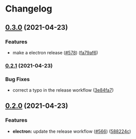 # Changelog

## [0.3.0](https://www.github.com/ocavue/rino/compare/v0.2.1...v0.3.0) (2021-04-23)


### Features

* make a electron release ([#578](https://www.github.com/ocavue/rino/issues/578)) ([fa79af6](https://www.github.com/ocavue/rino/commit/fa79af68ad0bc16ee25c989efa5fdf3ef2792121))

### [0.2.1](https://www.github.com/ocavue/rino/compare/v0.2.0...v0.2.1) (2021-04-23)


### Bug Fixes

* correct a typo in the release workflow ([3e84fa7](https://www.github.com/ocavue/rino/commit/3e84fa76882fef61a52fec014ee53c8e3805077e))

## [0.2.0](https://www.github.com/ocavue/rino/compare/v0.1.0...v0.2.0) (2021-04-23)


### Features

* **electron:** update the release workflow ([#566](https://www.github.com/ocavue/rino/issues/566)) ([588224c](https://www.github.com/ocavue/rino/commit/588224cb43447a2dc5fc994706006f7f1b0110d9))
